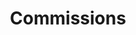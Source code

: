 ---
layout: pages/gallery
title: Commissions
permalink: "/stuff/commissions/index.html"
images: "commissions"
slug: "commissions"
---